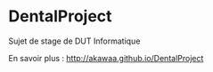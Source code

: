 # DentalProject
Sujet de stage de DUT Informatique

En savoir plus : http://akawaa.github.io/DentalProject
